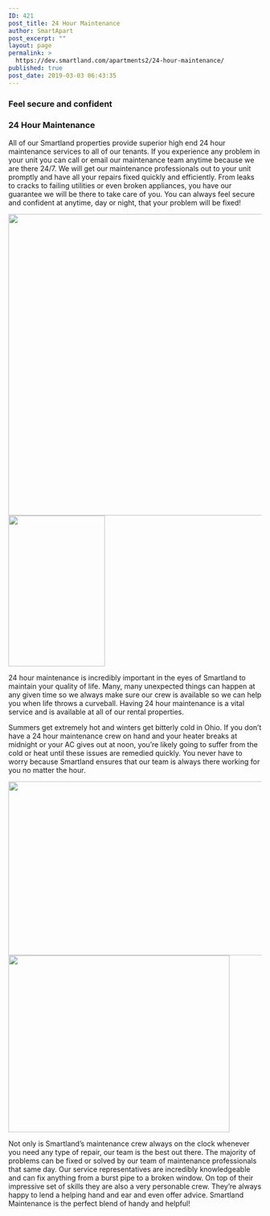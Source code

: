 ```yaml
---
ID: 421
post_title: 24 Hour Maintenance
author: SmartApart
post_excerpt: ""
layout: page
permalink: >
  https://dev.smartland.com/apartments2/24-hour-maintenance/
published: true
post_date: 2019-03-03 06:43:35
---
```

<h3>Feel secure and confident</h3>		
			<h3>24 Hour Maintenance</h3>		
		<p>All of our Smartland properties provide superior high end 24 hour maintenance services to all of our tenants. If you experience any problem in your unit you can call or email our maintenance team anytime because we are there 24/7. We will get our maintenance professionals out to your unit promptly and have all your repairs fixed quickly and efficiently. From leaks to cracks to failing utilities or even broken appliances, you have our guarantee we will be there to take care of you. You can always feel secure and confident at anytime, day or night, that your problem will be fixed!</p>		
										<img width="800" height="600" src="https://dev.smartland.com/apartments2/wp-content/uploads/2019/02/24hrService900-800x600.jpg" alt="" srcset="https://dev.smartland.com/apartments2/wp-content/uploads/2019/02/24hrService900-800x600.jpg 800w, https://dev.smartland.com/apartments2/wp-content/uploads/2019/02/24hrService900-400x300.jpg 400w" sizes="(max-width: 800px) 100vw, 800px" />											
										<img width="192" height="300" src="https://dev.smartland.com/apartments2/wp-content/uploads/2019/03/ladder-png-files-34026-192x300.png" alt="" srcset="https://dev.smartland.com/apartments2/wp-content/uploads/2019/03/ladder-png-files-34026-192x300.png 192w, https://dev.smartland.com/apartments2/wp-content/uploads/2019/03/ladder-png-files-34026.png 466w" sizes="(max-width: 192px) 100vw, 192px" />											
		<p>24 hour maintenance is incredibly important in the eyes of Smartland to maintain your quality of life. Many, many unexpected things can happen at any given time so we always make sure our crew is available so we can help you when life throws a curveball. Having 24 hour maintenance is a vital service and is available at all of our rental properties.</p><p>Summers get extremely hot and winters get bitterly cold in Ohio. If you don’t have a 24 hour maintenance crew on hand and your heater breaks at midnight or your AC gives out at noon, you’re likely going to suffer from the cold or heat until these issues are remedied quickly. You never have to worry because Smartland ensures that our team is always there working for you no matter the hour.</p>		
										<img width="557" height="346" src="https://dev.smartland.com/apartments2/wp-content/uploads/2019/03/drawing-bedroom-9.png" alt="" srcset="https://dev.smartland.com/apartments2/wp-content/uploads/2019/03/drawing-bedroom-9.png 557w, https://dev.smartland.com/apartments2/wp-content/uploads/2019/03/drawing-bedroom-9-300x186.png 300w" sizes="(max-width: 557px) 100vw, 557px" />											
										<img width="440" height="352" src="https://dev.smartland.com/apartments2/wp-content/uploads/2019/03/painter.png" alt="" srcset="https://dev.smartland.com/apartments2/wp-content/uploads/2019/03/painter.png 440w, https://dev.smartland.com/apartments2/wp-content/uploads/2019/03/painter-300x240.png 300w" sizes="(max-width: 440px) 100vw, 440px" />											
		<p>Not only is Smartland’s maintenance crew always on the clock whenever you need any type of repair, our team is the best out there. The majority of problems can be fixed or solved by our team of maintenance professionals that same day. Our service representatives are incredibly knowledgeable and can fix anything from a burst pipe to a broken window. On top of their impressive set of skills they are also a very personable crew. They’re always happy to lend a helping hand and ear and even offer advice. Smartland Maintenance is the perfect blend of handy and helpful!</p>